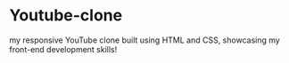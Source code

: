 # Youtube-clone
my responsive YouTube clone built using HTML and CSS, showcasing my front-end development skills!
